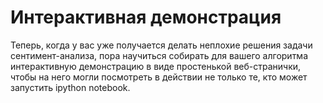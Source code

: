 # Интерактивная демонстрация

Теперь, когда у вас уже получается делать неплохие решения задачи сентимент-анализа, пора научиться собирать для вашего алгоритма интерактивную демонстрацию в виде простенькой веб-странички, чтобы на него могли посмотреть в действии не только те, кто может запустить ipython notebook.
